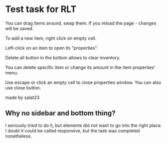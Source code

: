 # Test task for RLT

You can drag items around, swap them. If you reload the page - changes will be saved.

To add a new item, right click on empty cell.

Left-click on an item to open its "properties".

Delete all button in the bottom allows to clear inventory.

You can delete specific item or change its amount in the item properties' menu.

Use escape or click an empty cell to close properties window. You can also use close button.

made by salat23


## Why no sidebar and bottom thing?

I seriously tried to do it, but elements did not want to go into the right place.
I doubt it could be called responsive, but the task was completed nonetheless.